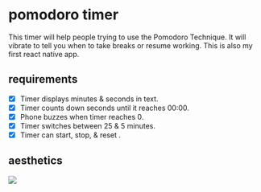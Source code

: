 # pomodoro timer

This timer will help people trying to use the Pomodoro Technique. It will vibrate to tell you when to take breaks or resume working. This is also my first react native app. 

## requirements

- [x] Timer displays minutes & seconds in text. 
- [x] Timer counts down seconds until it reaches 00:00.
- [x] Phone buzzes when timer reaches 0.
- [x] Timer switches between 25 & 5 minutes.
- [x] Timer can start, stop, & reset .

## aesthetics

<img src='https://media.giphy.com/media/aM7G5hg0PWqSyt8KkR/giphy.gif' />
